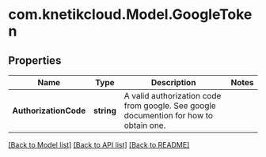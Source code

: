 # com.knetikcloud.Model.GoogleToken
## Properties

Name | Type | Description | Notes
------------ | ------------- | ------------- | -------------
**AuthorizationCode** | **string** | A valid authorization code from google. See google documention for how to obtain one. | 

[[Back to Model list]](../README.md#documentation-for-models) [[Back to API list]](../README.md#documentation-for-api-endpoints) [[Back to README]](../README.md)

